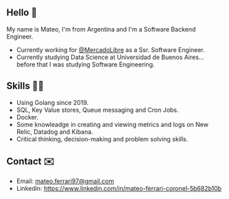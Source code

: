 ## Hello 👋

My name is Mateo, I'm from Argentina and I'm a Software Backend Engineer.

* Currently working for [@MercadoLibre](https://www.mercadolibre.com) as a Ssr. Software Engineer.
* Currently studying Data Science at Universidad de Buenos Aires... before that I was studying Software Engineering.

## Skills 👨‍🔬
* Using Golang since 2019.
* SQL, Key Value stores, Queue messaging and Cron Jobs.
* Docker.
* Some knowleadge in creating and viewing metrics and logs on New Relic, Datadog and Kibana.
* Critical thinking, decision-making and problem solving skills.

## Contact ✉️

* Email: mateo.ferrari97@gmail.com
* Linkedin: https://www.linkedin.com/in/mateo-ferrari-coronel-5b682b10b

